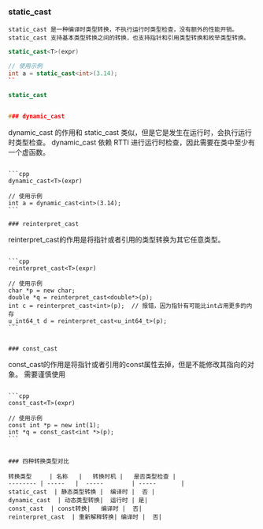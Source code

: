 ### static_cast

````
static_cast 是一种编译时类型转换，不执行运行时类型检查，没有额外的性能开销。
static_cast 支持基本类型转换之间的转换，也支持指针和引用类型转换和枚举类型转换。
````

```cpp
static_cast<T>(expr)

// 使用示例
int a = static_cast<int>(3.14);
``

static_cast 


### dynamic_cast

````
dynamic_cast 的作用和 static_cast 类似，但是它是发生在运行时，会执行运行时类型检查。
dynamic_cast 依赖 RTTI 进行运行时检查，因此需要在类中至少有一个虚函数。
````

```cpp
dynamic_cast<T>(expr)

// 使用示例
int a = dynamic_cast<int>(3.14);
```

### reinterpret_cast

````
reinterpret_cast的作用是将指针或者引用的类型转换为其它任意类型。
````

```cpp
reinterpret_cast<T>(expr)

// 使用示例
char *p = new char;
double *q = reinterpret_cast<double*>(p);
int c = reinterpret_cast<int>(p);  // 报错，因为指针有可能比int占用更多的内存
u_int64_t d = reinterpret_cast<u_int64_t>(p);
```


### const_cast

````
const_cast的作用是将指针或者引用的const属性去掉，但是不能修改其指向的对象。
需要谨慎使用
````

```cpp
const_cast<T>(expr)

// 使用示例
const int *p = new int(1);
int *q = const_cast<int *>(p);
```


### 四种转换类型对比

转换类型     | 名称   |   转换时机 |   是否类型检查 | 
-------- | -----   |  -----        | -----       |
static_cast  | 静态类型转换 |  编译时 |  否 |  
dynamic_cast  | 动态类型转换|  运行时 | 是|
const_cast  | const转换|   编译时 |  否|
reinterpret_cast  | 重新解释转换| 编译时 |  否|